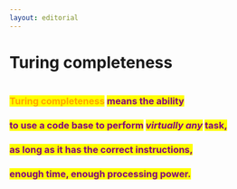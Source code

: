 ```yaml
---
layout: editorial
---
```


# Turing completeness

<figure><img src="../../../../../.gitbook/assets/pexels-btgl-♡-3689650.jpg" alt=""><figcaption></figcaption></figure>

### <mark style="color:orange;">Turing completeness</mark> <mark style="color:purple;">means the ability</mark>&#x20;

### <mark style="color:purple;">to use a code base to perform</mark> <mark style="color:purple;"></mark>_<mark style="color:purple;">virtually any</mark>_ <mark style="color:purple;"></mark><mark style="color:purple;">task,</mark>&#x20;

### <mark style="color:purple;">as long as it has the correct instructions,</mark>

### &#x20;<mark style="color:purple;">enough time, enough processing power.</mark>
